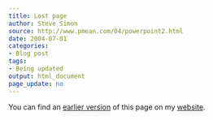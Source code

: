 ```yaml
---
title: Lost page
author: Steve Simon
source: http://www.pmean.com/04/powerpoint2.html
date: 2004-07-01
categories:
- Blog post
tags:
- Being updated
output: html_document
page_update: no
---
```


You can find an [earlier version][sim1] of this page on my [website][sim2].

[sim1]: http://www.pmean.com/04/powerpoint2.html
[sim2]: http://www.pmean.com
